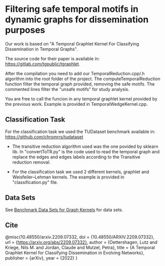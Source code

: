 # Filtering safe temporal motifs in dynamic graphs for dissemination purposes

Our work is based on "A Temporal Graphlet Kernel For Classifying Dissemination in Temporal Graphs".

The source code for their paper is available in: https://gitlab.com/tgpublic/tgraphlet.

After the compilation you need to add our TemporalReduction.cpp/.h algorithm into the root folder of the project. The computeTemporalReduction function filter the temporal graph provided, removing the safe motifs. The commented lines filter the "unsafe motifs" for study analysis.

You are free to call the funcion in any temporal graphlet kernel provided by the previous work.
Example is provided in TemporalWedgeKernel.cpp.

## Classification Task

For the classification task we used the TUDataset benchmark available in: https://github.com/chrsmrrs/tudataset

- The transitive reduction algorithm used was the one povided by sklearn lib. In "convertToTR.py" is the code used to read the temporal graph and replace the edges and edges labels according to the Transitive reduction removal.

- For the classification task we used 2 different kernels, graphlet and Weisfeiler–Lehman kernels. The example is provided in "classification.py" file.

## Data Sets

See [Benchmark Data Sets for Graph Kernels](https://graphlearning.io/) for data sets.

## Cite

@misc{10.48550/arxiv.2209.07332,
doi = {10.48550/ARXIV.2209.07332},
url = {https://arxiv.org/abs/2209.07332},
author = {Oettershagen, Lutz and Kriege, Nils M. and Jordan, Claude and Mutzel, Petra},
title = {A Temporal Graphlet Kernel for Classifying Dissemination in Evolving Networks},
publisher = {arXiv},
year = {2022}
}
